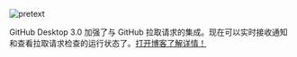 ![pretext](https://github.blog/wp-content/uploads/2022/04/github-desktop-hero.png)

GitHub Desktop 3.0 加强了与 GitHub 拉取请求的集成。现在可以实时接收通知和查看拉取请求检查的运行状态了。[打开博客了解详情！](https://github.blog/2022-04-26-github-desktop-3-0-brings-better-integration-for-your-pull-requests/)
